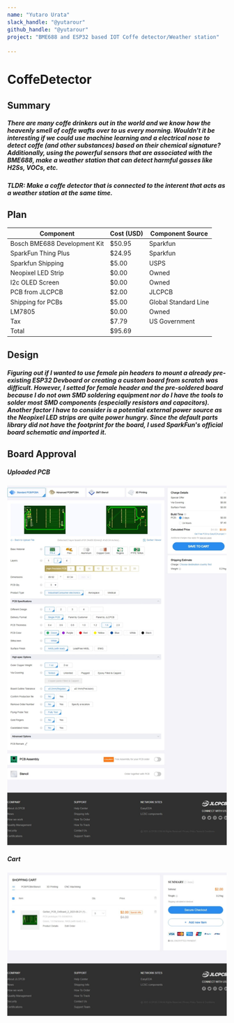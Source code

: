 ```yaml
---
name: "Yutaro Urata"
slack_handle: "@yutarour"
github_handle: "@yutarour"
project: "BME688 and ESP32 based IOT Coffe detector/Weather station"

---
```


# CoffeDetector
## Summary
##### There are many coffe drinkers out in the world and we know how the heavenly smell of coffe wafts over to us every morning. Wouldn't it be interesting if we could use machine learning and a electrical nose to detect coffe (and other substances) based on their chemical signature? Additionally, using the powerful sensors that are associated with the BME688, make a weather station that can detect harmful gasses like H2Ss, VOCs, etc.

##### TLDR: Make a coffe detector that is connected to the interent that acts as a weather station at the same time.

## Plan
| Component                  | Cost (USD)| Component Source|
|----------------------------|-----------|-----------------|
|Bosch BME688 Development Kit|$50.95     |Sparkfun         |
|SparkFun Thing Plus         |$24.95     |Sparkfun         |
|Sparkfun Shipping           |$5.00      |USPS             |
|Neopixel LED Strip          |$0.00      |Owned            |
|I2c OLED Screen             |$0.00      |Owned            |
|PCB from JLCPCB             |$2.00      |JLCPCB           |
|Shipping for PCBs           |$5.00      |Global Standard Line|
|LM7805                      |$0.00      |Owned            |
|Tax                         |$7.79      |US Government    |
|Total                       |$95.69     |                 |

## Design
##### Figuring out if I wanted to use female pin headers to mount a already pre-existing ESP32 Devboard or creating a custom board from scratch was difficult. However, I setted for female header and the pre-soldered board because I do not own SMD soldering equipment nor do I have the tools to solder most SMD components (especially resistors and capacitors). Another factor I have to consider is a potential external power source as the Neopixel LED strips are quite power hungry. Since the default parts library did not have the footprint for the board, I used SparkFun's official board schematic and imported it.

## Board Approval
##### Uploaded PCB
![Top hidden to hide username](JLCPCB.jpeg)
##### Cart
![Top hidden to hide username](cart.jpeg)